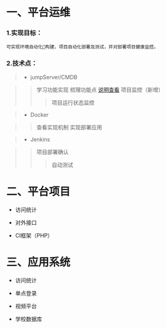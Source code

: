 # 一、平台运维

### 1.实现目标：
  
    可实现环境自动化构建，项目自动化部署及测试，并对部署项目健康监控。

### 2.技术点：

> * jumpServer/CMDB

>  > 学习功能实现
>  > 梳理功能点 [说明查看](README.MD) 
>  > 项目监控（新增）
>  >> 项目运行状态监控
>  >> 

>* Docker

>  > 查看实现机制
>  > 实现部署应用
  
>* Jenkins
  
>  > 项目部署确认
>  >> 自动测试
  
  
# 二、平台项目

* 访问统计


* 对外接口


* CI框架（PHP）


# 三、应用系统

* 访问统计

* 单点登录

* 视频平台

* 学校数据库
